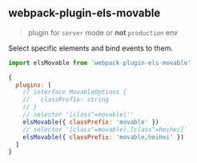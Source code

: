 ## webpack-plugin-els-movable

> plugin for `server` mode or **not** `production` env

Select specific elements and bind events to them.

```javascript
import elsMovable from 'webpack-plugin-els-movable'

{
  plugins: [
    // interface MovableOptions {
    //   classPrefix: string
    // }
    // selector '[class^=movable]''
    elsMovable({ classPrefix: 'movable' })
    // selector '[class^=movable],[class^=heihei]'
    elsMovable({ classPrefix: 'movable,heihei' })
  ]
}
```